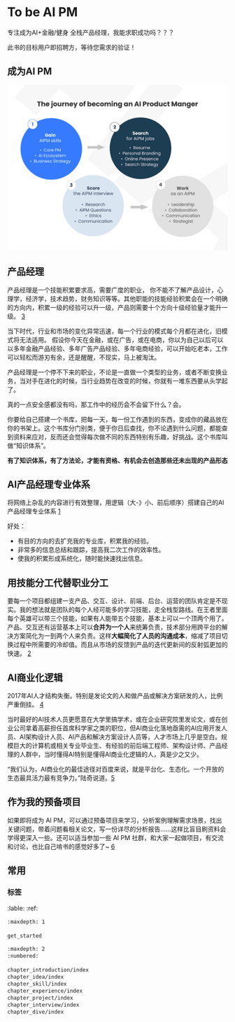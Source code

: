 # To be AI PM

专注成为AI+金融/健身 全栈产品经理，我能求职成功吗？？？

此书的目标用户即招聘方，等待您需求的验证！

## 成为AI PM

![成为AI PM](/img/2bPM.png)

## 产品经理

产品经理是一个技能积累要求高，需要广度的职业， 你不能不了解产品设计，心理学，经济学，技术趋势，财务知识等等。其他职能的技能经验积累会在一个明确的方向内，积累一级的经验可以升一级，产品则需要十个方向十级经验量才能升一级。 [3]

当下时代，行业和市场的变化异常迅速，每一个行业的模式每个月都在进化，旧模式将无法适用。 假设你今天在金融，或在广告，或在电商，你以为自己以后可以以多年金融产品经验、多年广告产品经验、多年电商经验，可以开始吃老本，工作可以轻松而游刃有余，还是醒醒，不现实，马上被淘汰。

产品经理是一个停不下来的职业，不论是一直做一个类型的业务，或者不断变换业务，当对手在进化的时候，当行业趋势在改变的时候，你就有一堆东西要从头学起了。

真的一点安全感都没有吗，那工作中的经历会不会留下什么？会。

你要给自己搭建一个书库，把每一天，每一份工作遇到的东西，变成你的藏品放在你的书架上。这个书库分门别类，便于你日后查找，你不论遇到什么问题，都能查到资料来应对，反而还会觉得每次做不同的东西特别有乐趣，好挑战。这个书库叫做“知识体系”。

**有了知识体系，有了方法论，才能有资格、有机会去创造那些还未出现的产品形态**

## AI产品经理专业体系

将网络上杂乱的内容进行有效整理，用逻辑（大-》小、前后顺序）搭建自己的AI产品经理专业体系 [1]

好处：

- 有目的方向的去扩充我的专业库，积累我的经验。
- 非常多的信息总结和跟踪，提高我二次工作的效率性。
- 使我的积累形成系统化，随时能快速找出信息。

## 用技能分工代替职业分工

要每一个项目都组建一支产品、交互、设计、前端、后台、运营的团队肯定是不现实。我的想法就是团队的每个人经可能多的学习技能，走全栈型路线。在王者里面每个英雄可以带三个技能，如果有人能带五个技能，基本上可以一个顶两个用了。产品、交互还有运营基本上可以**合并为一个人**来统筹负责，技术部分用跨平台的解决方案简化为一到两个人来负责。这样**大幅简化了人员的沟通成本**，缩减了项目切换过程中所需要的冷却值。而且从市场的反馈到产品的迭代更新间的反射弧更加的快速。 [2]

## AI商业化逻辑

2017年AI人才结构失衡。特别是发论文的人和做产品或解决方案研发的人，比例严重倒挂。 [4]

当时最好的AI技术人员更愿意在大学里搞学术，或在企业研究院里发论文，或在创业公司拿着高薪担任首席科学家之类的职位，但AI商业化落地亟需的AI应用开发人员、AI架构设计人员、AI产品和解决方案设计人员等，人才市场上几乎是空白。规模巨大的计算机或相关专业毕业生、有经验的前后端工程师、架构设计师、产品经理的人群中，当时懂得AI特别是懂得AI商业化逻辑的人，真是少之又少。

“我们认为，AI商业化的最佳途径对百度来说，就是平台化、生态化。一个开放的生态最具活力最有竞争力。”陆奇说道。[5]

## 作为我的预备项目

如果即将成为 AI PM，可以通过预备项目来学习，分析案例理解需求场景，找出关键问题，带着问题看相关论文，写一份详尽的分析报告……这样比盲目刷资料会学得更深入一些。还可以适当参加一些 AI PM 社群，和大家一起做项目，有交流和讨论，也比自己啃书的感觉好多了~ [6]

## 常用

### 标签

:lable:
:ref:


````toc
:maxdepth: 1

get_started
````


```toc
:maxdepth: 2
:numbered:

chapter_introduction/index
chapter_idea/index
chapter_skill/index
chapter_experience/index
chapter_project/index
chapter_interview/index
chapter_dive/index

```

[1]: http://www.woshipm.com/zhichang/3945751.html
[2]: http://dyin.tech/
[3]: https://zhuanlan.zhihu.com/p/30984881
[4]: https://www.zhihu.com/question/279550559
[5]: https://ai.baidu.com/forum/topic/show/492818
[6]: http://www.ramywu.com/work/2018/04/09/How-to-Learn-AI-PM-Tacit-Knowledge/
